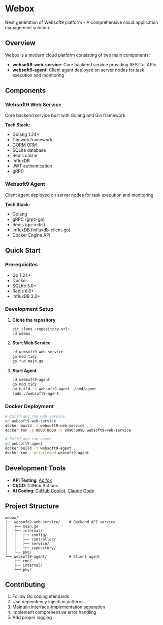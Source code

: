 # Webox

Next generation of Websoft9 platform - A comprehensive cloud application management solution.

## Overview

Webox is a modern cloud platform consisting of two main components:

- **websoft9-web-service**: Core backend service providing RESTful APIs
- **websoft9-agent**: Client agent deployed on server nodes for task execution and monitoring

## Components

### Websoft9 Web Service

Core backend service built with Golang and Gin framework.

**Tech Stack:**
- Golang 1.24+
- Gin web framework
- GORM ORM
- SQLite database
- Redis cache
- InfluxDB
- JWT authentication
- gRPC

### Websoft9 Agent

Client agent deployed on server nodes for task execution and monitoring.

**Tech Stack:**
- Golang
- gRPC (grpc-go)
- Redis (go-redis)
- InfluxDB (influxdb-client-go)
- Docker Engine API

## Quick Start

### Prerequisites

- Go 1.24+
- Docker
- SQLite 3.0+
- Redis 6.0+
- InfluxDB 2.0+

### Development Setup

1. **Clone the repository**
   ```bash
   git clone <repository-url>
   cd webox
   ```

2. **Start Web Service**
   ```bash
   cd websoft9-web-service
   go mod tidy
   go run main.go
   ```

3. **Start Agent**
   ```bash
   cd websoft9-agent
   go mod tidy
   go build -o websoft9-agent ./cmd/agent
   sudo ./websoft9-agent
   ```

### Docker Deployment

```bash
# Build and run web service
cd websoft9-web-service
docker build -t websoft9-web-service .
docker run -p 8080:8080 -p 9090:9090 websoft9-web-service

# Build and run agent
cd websoft9-agent
docker build -t websoft9-agent .
docker run --privileged websoft9-agent
```

## Development Tools

- **API Testing**: [Apifox](https://apifox.com/)
- **CI/CD**: GitHub Actions
- **AI Coding**: [GitHub Copilot](https://github.com/features/copilot), [Claude Code](https://docs.anthropic.com/zh-CN/docs/claude-code/overview)

## Project Structure

```
webox/
├── websoft9-web-service/    # Backend API service
│   ├── main.go
│   ├── internal/
│   │   ├── config/
│   │   ├── controller/
│   │   ├── service/
│   │   └── repository/
│   └── pkg/
└── websoft9-agent/          # Client agent
    ├── cmd/
    ├── internal/
    └── pkg/
```

## Contributing

1. Follow Go coding standards
2. Use dependency injection patterns
3. Maintain interface-implementation separation
4. Implement comprehensive error handling
5. Add proper logging
